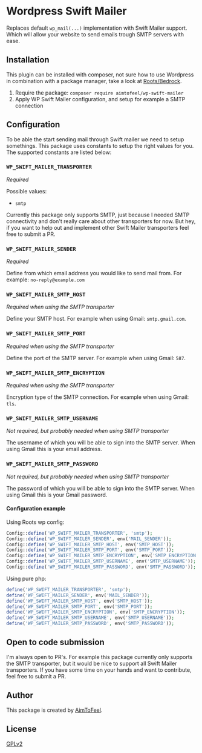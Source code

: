 # Wordpress Swift Mailer
Replaces default `wp_mail(...)` implementation with Swift Mailer support. Which will allow your website to send emails trough SMTP servers with ease.

## Installation
This plugin can be installed with composer, not sure how to use Wordpress in combination with a package manager, take a look at [Roots/Bedrock](https://roots.io/bedrock/).

1. Require the package: `composer require aimtofeel/wp-swift-mailer`
2. Apply WP Swift Mailer configuration, and setup for example a SMTP connection 

## Configuration
To be able the start sending mail through Swift mailer we need to setup somethings. This package uses constants to setup the right values for you. The supported constants are listed below:

### `WP_SWIFT_MAILER_TRANSPORTER`
*Required*

Possible values:
* `smtp`

Currently this package only supports SMTP, just because I needed SMTP connectivity and don't really care about other transporters for now. But hey, if you want to help out and implement other Swift Mailer transporters feel free to submit a PR. 

### `WP_SWIFT_MAILER_SENDER`
*Required*

Define from which email address you would like to send mail from. For example: `no-reply@example.com`

### `WP_SWIFT_MAILER_SMTP_HOST`
*Required when using the SMTP transporter*

Define your SMTP host. For example when using Gmail: `smtp.gmail.com`.

### `WP_SWIFT_MAILER_SMTP_PORT`
*Required when using the SMTP transporter*

Define the port of the SMTP server. For example when using Gmail: `587`.

### `WP_SWIFT_MAILER_SMTP_ENCRYPTION`
*Required when using the SMTP transporter*

Encryption type of the SMTP connection. For example when using Gmail: `tls`. 

### `WP_SWIFT_MAILER_SMTP_USERNAME`
*Not required, but probably needed when using SMTP transporter*

The username of which you will be able to sign into the SMTP server. When using Gmail this is your email address. 

### `WP_SWIFT_MAILER_SMTP_PASSWORD`
*Not required, but probably needed when using SMTP transporter*

The password of which you will be able to sign into the SMTP server. When using Gmail this is your Gmail password. 

#### Configuration example
Using Roots wp config:
```php
Config::define('WP_SWIFT_MAILER_TRANSPORTER', 'smtp');
Config::define('WP_SWIFT_MAILER_SENDER', env('MAIL_SENDER'));
Config::define('WP_SWIFT_MAILER_SMTP_HOST', env('SMTP_HOST'));
Config::define('WP_SWIFT_MAILER_SMTP_PORT', env('SMTP_PORT'));
Config::define('WP_SWIFT_MAILER_SMTP_ENCRYPTION', env('SMTP_ENCRYPTION'));
Config::define('WP_SWIFT_MAILER_SMTP_USERNAME', env('SMTP_USERNAME'));
Config::define('WP_SWIFT_MAILER_SMTP_PASSWORD', env('SMTP_PASSWORD'));
```

Using pure php:
```php
define('WP_SWIFT_MAILER_TRANSPORTER', 'smtp');
define('WP_SWIFT_MAILER_SENDER', env('MAIL_SENDER'));
define('WP_SWIFT_MAILER_SMTP_HOST', env('SMTP_HOST'));
define('WP_SWIFT_MAILER_SMTP_PORT', env('SMTP_PORT'));
define('WP_SWIFT_MAILER_SMTP_ENCRYPTION', env('SMTP_ENCRYPTION'));
define('WP_SWIFT_MAILER_SMTP_USERNAME', env('SMTP_USERNAME'));
define('WP_SWIFT_MAILER_SMTP_PASSWORD', env('SMTP_PASSWORD'));
```

## Open to code submission
I'm always open to PR's. For example this package currently only supports the SMTP transporter, but it would be nice to support all Swift Mailer transporters. If you have some time on your hands and want to contribute, feel free to submit a PR.

## Author
This package is created by [AimToFeel](https://aimtofeel.com).

## License
[GPLv2](https://www.gnu.org/licenses/gpl-2.0.html)
